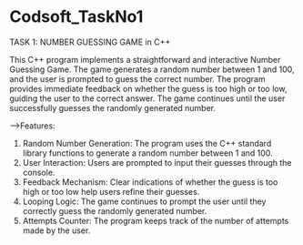 # Codsoft_TaskNo1
TASK 1: NUMBER GUESSING GAME in C++

This C++ program implements a straightforward and interactive Number Guessing Game. The game generates a random number between 1 and 100, and the user is prompted to guess the correct number. The program provides immediate feedback on whether the guess is too high or too low, guiding the user to the correct answer. The game continues until the user successfully guesses the randomly generated number.

-->Features:
1. Random Number Generation: The program uses the C++ standard library functions to generate a random number between 1 and 100.
2. User Interaction: Users are prompted to input their guesses through the console.
3. Feedback Mechanism: Clear indications of whether the guess is too high or too low help users refine their guesses.
4. Looping Logic: The game continues to prompt the user until they correctly guess the randomly generated number.
5. Attempts Counter: The program keeps track of the number of attempts made by the user.
